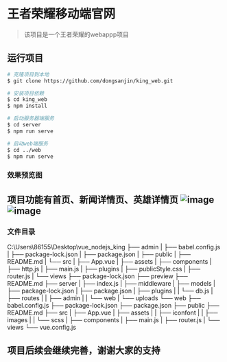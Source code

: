 # 王者荣耀移动端官网

> 该项目是一个王者荣耀的webappp项目

## 运行项目
``` bash
# 克隆项目到本地
$ git clone https://github.com/dongsanjin/king_web.git

# 安装项目依赖
$ cd king_web
$ npm install

# 启动服务器端服务
$ cd server
$ npm run serve

# 启动web端服务
$ cd ../web
$ npm run serve
```

### 效果预览图
项目功能有首页、新闻详情页、英雄详情页
![image](https://github.com/dongsanjin/king_web/preview/articleDetail.png)
![image](https://github.com/dongsanjin/king_web/preview/heroDetail.png)
---

### 文件目录
C:\Users\86155\Desktop\vue_nodejs_king
├── admin
|  ├── babel.config.js
|  ├── package-lock.json
|  ├── package.json
|  ├── public
|  ├── README.md
|  └── src
|     ├── App.vue
|     ├── assets
|     ├── components
|     ├── http.js
|     ├── main.js
|     ├── plugins
|     ├── publicStyle.css
|     ├── router.js
|     └── views
├── package-lock.json
├── preview
├── README.md
├── server
|  ├── index.js
|  ├── middleware
|  ├── models
|  ├── package-lock.json
|  ├── package.json
|  ├── plugins
|  |  └── db.js
|  ├── routes
|  |  ├── admin
|  |  └── web
|  └── uploads
└── web
   ├── babel.config.js
   ├── package-lock.json
   ├── package.json
   ├── public
   ├── README.md
   ├── src
   |  ├── App.vue
   |  ├── assets
   |  |  ├── iconfont
   |  |  ├── images
   |  |  └── scss
   |  ├── components
   |  ├── main.js
   |  ├── router.js
   |  └── views
   └── vue.config.js


## 项目后续会继续完善，谢谢大家的支持
